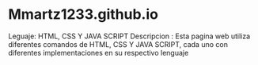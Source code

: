 # Mmartz1233.github.io
Leguaje: HTML, CSS Y JAVA SCRIPT
Descripcion : Esta pagina web utiliza diferentes comandos de HTML, CSS Y JAVA SCRIPT, cada uno con diferentes implementaciones en su respectivo lenguaje
